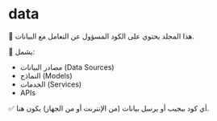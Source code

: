 # data

📌 هذا المجلد يحتوي على الكود المسؤول عن التعامل مع البيانات.

📂 يشمل:
- مصادر البيانات (Data Sources)
- النماذج (Models)
- الخدمات (Services)
- APIs

✅ أي كود بيجيب أو يرسل بيانات (من الإنترنت أو من الجهاز) يكون هنا.
